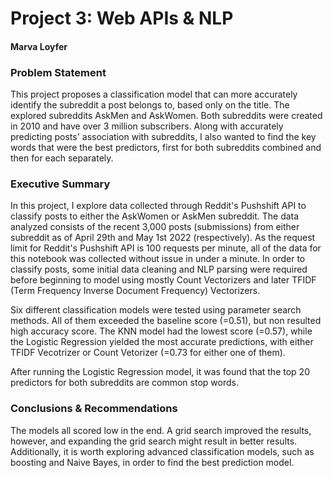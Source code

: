 # Project 3: Web APIs & NLP
#### Marva Loyfer

### Problem Statement

This project proposes a classification model that can more accurately identify the subreddit a post belongs to, based only on the title. The explored subreddits AskMen and AskWomen. Both subreddits were created in 2010 and have over 3 million subscribers.
Along with accurately predicting posts' association with subreddits, I also wanted to find the key words that were the best predictors, first for both subreddits combined and then for each separately.

### Executive Summary

In this project, I explore data collected through Reddit's Pushshift API to classify posts to either the AskWomen or AskMen subreddit. The data analyzed consists of the recent 3,000 posts (submissions) from either subreddit as of April 29th and May 1st 2022 (respectively). As the request limit for Reddit's Pushshift API is 100 requests per minute, all of the data for this notebook was collected without issue in under a minute.
In order to classify posts, some initial data cleaning and NLP parsing were required before beginning to model using mostly Count Vectorizers and later TFIDF (Term Frequency Inverse Document Frequency) Vectorizers.

Six different classification models were tested using parameter search methods. All of them exceeded the baseline score (=0.51), but non resulted high accuracy score. The KNN model had the lowest score (=0.57), while the Logistic Regression yielded the most accurate predictions, with either TFIDF Vecotrizer or Count Vetorizer (=0.73 for either one of them).

After running the Logistic Regression model, it was found that the top 20 predictors for both subreddits are common stop words.
    
### Conclusions & Recommendations

The models all scored low in the end. A grid search improved the results, however, and expanding the grid search might result in better results. Additionally, it is worth exploring advanced classification models, such as boosting and Naive Bayes, in order to find the best prediction model.